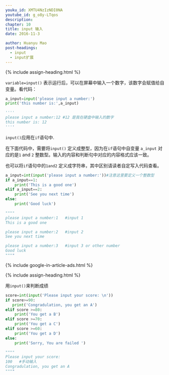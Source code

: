 ```yaml
---
youku_id: XMTU4NzIzNDI0NA
youtube_id: g_o8y-LTqos
description: 
chapter: 10
title: input 输入
date: 2016-11-3

author: Huanyu Mao
post-headings:
  - input
  - input扩展
---
```





{% include assign-heading.html %}

`variable=input()`  表示运行后，可以在屏幕中输入一个数字，该数字会赋值给自变量。看代码：

```python
a_input=input('please input a number:')
print('this number is:',a_input)

''''
please input a number:12 #12 是我在硬盘中输入的数字
this number is: 12
''''
```

 `input()`应用在`if`语句中.

在下面代码中，需要将`input()` 定义成整型，因为在`if`语句中自变量 `a_input` 对应的是`1` and `2` 整数型。输入的内容和判断句中对应的内容格式应该一致。

也可以将`if`语句中的`1and2` 定义成字符串，其中区别请读者自定写入代码查看。

```python
a_input=int(input('please input a number:'))#注意这里要定义一个整数型
if a_input==1:
    print('This is a good one')
elif a_input==2:
    print('See you next time')
else:
    print('Good luck')

""""
please input a number:1   #input 1
This is a good one

please input a number:2   #input 2
See you next time

please input a number:3   #input 3 or other number
Good luck
""""
```


{% include google-in-article-ads.html %}

{% include assign-heading.html %}

用`input()`来判断成绩

```python
score=int(input('Please input your score: \n'))
if score>=90:
   print('Congradulation, you get an A')
elif score >=80:
    print('You get a B')
elif score >=70:
    print('You get a C')
elif score >=60:
    print('You get a D')
else:
    print('Sorry, You are failed ')

""""
Please input your score:
100   #手动输入
Congradulation, you get an A
""""

```

